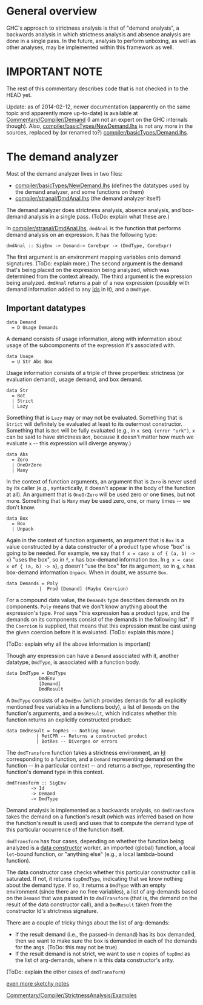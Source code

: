 # General overview


GHC's approach to strictness analysis is that of "demand analysis", a backwards analysis in which strictness analysis and absence analysis are done in a single pass. In the future, analysis to perform unboxing, as well as other analyses, may be implemented within this framework as well.

# IMPORTANT NOTE


The rest of this commentary describes code that is not checked in to the HEAD yet.


Update: as of 2014-02-12, newer documentation (apparently on the same topic and apparently more up-to-date) is available at [Commentary/Compiler/Demand](commentary/compiler/demand) (I am not an expert on the GHC internals though).
Also, [compiler/basicTypes/NewDemand.lhs](https://gitlab.haskell.org/ghc/ghc/blob/master/compiler/basicTypes/NewDemand.lhs) is not any more in the sources, replaced by (or renamed to?) [compiler/basicTypes/Demand.lhs](https://gitlab.haskell.org/ghc/ghc/blob/master/compiler/basicTypes/Demand.lhs).

# The demand analyzer


Most of the demand analyzer lives in two files:

- [compiler/basicTypes/NewDemand.lhs](https://gitlab.haskell.org/ghc/ghc/blob/master/compiler/basicTypes/NewDemand.lhs) (defines the datatypes used by the demand analyzer, and some functions on them)
- [compiler/stranal/DmdAnal.lhs](https://gitlab.haskell.org/ghc/ghc/blob/master/compiler/stranal/DmdAnal.lhs) (the demand analyzer itself)


The demand analyzer does strictness analysis, absence analysis, and box-demand analysis in a single pass. (ToDo: explain what these are.)


In [compiler/stranal/DmdAnal.lhs](https://gitlab.haskell.org/ghc/ghc/blob/master/compiler/stranal/DmdAnal.lhs), `dmdAnal` is the function that performs demand analysis on an expression. It has the following type:

```wiki
dmdAnal :: SigEnv -> Demand-> CoreExpr -> (DmdType, CoreExpr)
```


The first argument is an environment mapping variables onto demand signatures. (ToDo: explain more.) The second argument is the demand that's being placed on the expression being analyzed, which was determined from the context already. The third argument is the expression being analyzed. `dmdAnal` returns a pair of a new expression (possibly with demand information added to any [Ids](commentary/compiler/name-type) in it), and a `DmdType`.

## Important datatypes

```wiki
data Demand
  = D Usage Demands    
```


A demand consists of usage information, along with information about usage of the subcomponents of the expression it's associated with.

```wiki
data Usage
  = U Str Abs Box        
```


Usage information consists of a triple of three properties: strictness (or evaluation demand), usage demand, and box demand.

```wiki
data Str 
  = Bot                 
  | Strict       
  | Lazy           
```


Something that is `Lazy` may or may not be evaluated. Something that is `Strict` will definitely be evaluated at least to its outermost constructor. Something that is `Bot` will be fully evaluated (e.g., in `x `seq` (error "urk")`, `x` can be said to have strictness `Bot`, because it doesn't matter how much we evaluate `x` -- this expression will diverge anyway.)

```wiki
data Abs
  = Zero     
  | OneOrZero     
  | Many       
```


In the context of function arguments, an argument that is `Zero` is never used by its caller (e.g., syntactically, it doesn't appear in the body of the function at all). An argument that is `OneOrZero` will be used zero or one times, but not more. Something that is `Many` may be used zero, one, or many times -- we don't know.

```wiki
data Box
  = Box  
  | Unpack  
```


Again in the context of function arguments, an argument that is `Box` is a value constructed by a data constructor of a product type whose "box" is going to be needed. For example, we say that `f x = case x of { (a, b) -> x`} "uses the box", so in `f`, `x` has box-demand information `Box`. In `g x = case x of { (a, b) -> a`}, `g` doesn't "use the box" for its argument, so in `g`, `x` has box-demand information `Unpack`. When in doubt, we assume `Box`.

```wiki
data Demands = Poly          
            |  Prod [Demand] (Maybe Coercion)
```


For a compound data value, the `Demands` type describes demands on its components. `Poly` means that we don't know anything about the expression's type. `Prod` says "this expression has a product type, and the demands on its components consist of the demands in the following list". If the `Coercion` is supplied, that means that this expression must be cast using the given coercion before it is evaluated. (ToDo: explain this more.)


(ToDo: explain why all the above information is important)


Though any expression can have a `Demand` associated with it, another datatype, `DmdType`, is associated with a function body.

```wiki
data DmdType = DmdType 
		    DmdEnv	
		    [Demand]	
		    DmdResult
```


A `DmdType` consists of a `DmdEnv` (which provides demands for all explicitly mentioned free variables in a functions body), a list of `Demand`s on the function's arguments, and a `DmdResult`, which indicates whether this function returns an explicitly constructed product:

```wiki
data DmdResult = TopRes	-- Nothing known	
	       | RetCPR	-- Returns a constructed product
	       | BotRes	-- Diverges or errors
```


The `dmdTransform` function takes a strictness environment, an [Id](commentary/compiler/name-type) corresponding to a function, and a `Demand` representing demand on the function -- in a particular context -- and returns a `DmdType`, representing the function's demand type in this context.

```wiki
dmdTransform :: SigEnv		
	     -> Id		
	     -> Demand		
	     -> DmdType		
```


Demand analysis is implemented as a backwards analysis, so `dmdTransform` takes the demand on a function's result (which was inferred based on how the function's result is used) and uses that to compute the demand type of this particular occurrence of the function itself.

`dmdTransform` has four cases, depending on whether the function being analyzed is a [data constructor](commentary/compiler/entity-types) worker, an imported (global) function, a local `let`-bound function, or "anything else" (e.g., a local lambda-bound function).


The data constructor case checks whether this particular constructor call is saturated. If not, it returns `topDmdType`, indicating that we know nothing about the demand type. If so, it returns a `DmdType` with an empty environment (since there are no free variables), a list of arg-demands based on the `Demand` that was passed in to `dmdTransform` (that is, the demand on the result of the data constructor call), and a `DmdResult` taken from the constructor Id's strictness signature.


There are a couple of tricky things about the list of arg-demands:

- If the result demand (i.e., the passed-in demand) has its box demanded, then we want to make sure the box is demanded in each of the demands for the args. (ToDo: this may not be true)
- If the result demand is not strict, we want to use *n* copies of `topDmd` as the list of arg-demands, where *n* is this data constructor's arity.


(ToDo: explain the other cases of `dmdTransform`)



[even more sketchy notes](commentary/compiler/strictness-analysis/kirsten-notes)



[Commentary/Compiler/StrictnessAnalysis/Examples](commentary/compiler/strictness-analysis/examples)


